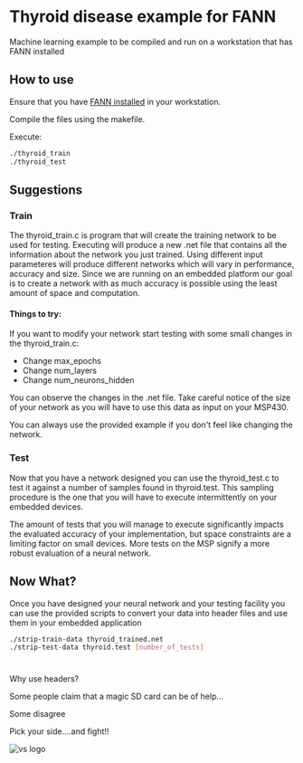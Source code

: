# Thyroid disease example for FANN
Machine learning example to be compiled and run on a workstation that has FANN installed 

## How to use
Ensure that you have [FANN installed](http://leenissen.dk/fann/wp/help/installing-fann/) in your workstation.

Compile the files using the makefile.

Execute:
```bash
./thyroid_train
./thyroid_test
```
## Suggestions

### Train

The thyroid_train.c is program that will create the training network to be used for testing. Executing will produce a new .net
file that contains all the information about the network you just trained. Using different input parameteres will produce
different networks which will vary in performance, accuracy and size.
Since we are running on an embedded platform our goal is to create a network with as much accuracy is possible using the least amount of space and computation.

#### Things to try:

If you want to modify your network start testing with some small changes in the thyroid_train.c:

+ Change max_epochs
+ Change num_layers
+ Change num_neurons_hidden

You can observe the changes in the .net file. Take careful notice of the size of your network as you will have to 
use this data as input on your MSP430.

You can always use the provided example if you don't feel like changing the network.

### Test 

Now that you have a network designed you can use the thyroid_test.c to test it against a number of samples found in thyroid.test.
This sampling procedure is the one that you will have to execute intermittently on your embedded devices. 

The amount of tests that you will manage to execute significantly impacts the evaluated accuracy of your implementation, but space constraints 
are a limiting factor on small devices. More tests on the MSP signify a more robust evaluation of a neural network.


## Now What?

Once you have designed your neural network and your testing facility you can use the provided scripts to convert your data
into header files and use them in your embedded application

```bash
./strip-train-data thyroid_trained.net
./strip-test-data thyroid.test [number_of_tests]

```








#
Why use headers? 

Some people claim that a magic SD card can be of help...

Some disagree

Pick your side....and fight!!


![vs logo](https://orig00.deviantart.net/4075/f/2009/364/3/a/mortal_kombat_logo_by_unmanuel.png "vs logo")
